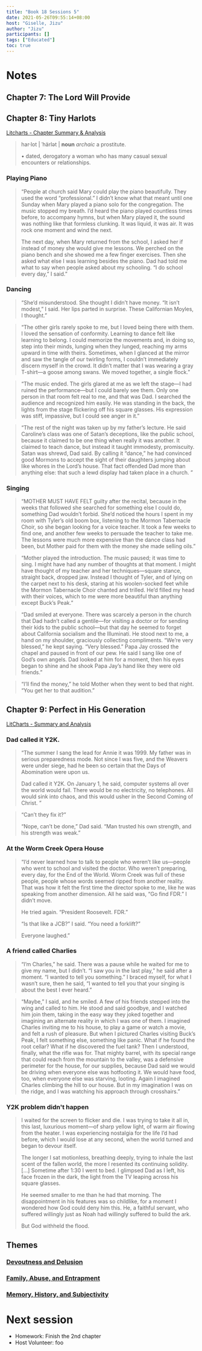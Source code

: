 ```yaml
---
title: "Book 18 Sessions 5"
date: 2021-05-26T09:55:14+08:00
host: "Giselle, Jizu"
author: "Jizu"
participants: []
tags: ["Educated"]
toc: true
---
```


# Notes

## Chapter 7: The Lord Will Provide


## Chapter 8: Tiny Harlots

[Litcharts - Chapter Summary & Analysis](https://www.litcharts.com/lit/educated/chapter-8-tiny-harlots)

> har·lot | ˈhärlət |  **noun** *archaic* a prostitute.
>
> • dated, derogatory a woman who has many casual sexual encounters or relationships.

### Playing Piano 

> “People at church said Mary could play the piano beautifully. They used the word “professional.” I didn’t know what that meant until one Sunday when Mary played a piano solo for the congregation. The music stopped my breath. I’d heard the piano played countless times before, to accompany hymns, but when Mary played it, the sound was nothing like that formless clunking. It was liquid, it was air. It was rock one moment and wind the next.
> 
> The next day, when Mary returned from the school, I asked her if instead of money she would give me lessons. We perched on the piano bench and she showed me a few finger exercises. Then she asked what else I was learning besides the piano. Dad had told me what to say when people asked about my schooling. “I do school every day,” I said.”

### Dancing

> “She’d misunderstood. She thought I didn’t have money. “It isn’t modest,” I said. Her lips parted in surprise. These Californian Moyles, I thought.”

> “The other girls rarely spoke to me, but I loved being there with them. I loved the sensation of conformity. Learning to dance felt like learning to belong. I could memorize the movements and, in doing so, step into their minds, lunging when they lunged, reaching my arms upward in time with theirs. Sometimes, when I glanced at the mirror and saw the tangle of our twirling forms, I couldn’t immediately discern myself in the crowd. It didn’t matter that I was wearing a gray T-shirt—a goose among swans. We moved together, a single flock.”

> “The music ended. The girls glared at me as we left the stage—I had ruined the performance—but I could barely see them. Only one person in that room felt real to me, and that was Dad. I searched the audience and recognized him easily. He was standing in the back, the lights from the stage flickering off his square glasses. His expression was stiff, impassive, but I could see anger in it.”


> “The rest of the night was taken up by my father’s lecture. He said Caroline’s class was one of Satan’s deceptions, like the public school, because it claimed to be one thing when really it was another. It claimed to teach dance, but instead it taught immodesty, promiscuity. Satan was shrewd, Dad said. By calling it “dance,” he had convinced good Mormons to accept the sight of their daughters jumping about like whores in the Lord’s house. That fact offended Dad more than anything else: that such a lewd display had taken place in a church.
”

### Singing

> “MOTHER MUST HAVE FELT guilty after the recital, because in the weeks that followed she searched for something else I could do, something Dad wouldn’t forbid. She’d noticed the hours I spent in my room with Tyler’s old boom box, listening to the Mormon Tabernacle Choir, so she began looking for a voice teacher. It took a few weeks to find one, and another few weeks to persuade the teacher to take me. The lessons were much more expensive than the dance class had been, but Mother paid for them with the money she made selling oils.”

> “Mother played the introduction. The music paused; it was time to sing. I might have had any number of thoughts at that moment. I might have thought of my teacher and her techniques—square stance, straight back, dropped jaw. Instead I thought of Tyler, and of lying on the carpet next to his desk, staring at his woolen-socked feet while the Mormon Tabernacle Choir chanted and trilled. He’d filled my head with their voices, which to me were more beautiful than anything except Buck’s Peak.”

> “Dad smiled at everyone. There was scarcely a person in the church that Dad hadn’t called a gentile—for visiting a doctor or for sending their kids to the public school—but that day he seemed to forget about California socialism and the Illuminati. He stood next to me, a hand on my shoulder, graciously collecting compliments. “We’re very blessed,” he kept saying. “Very blessed.” Papa Jay crossed the chapel and paused in front of our pew. He said I sang like one of God’s own angels. Dad looked at him for a moment, then his eyes began to shine and he shook Papa Jay’s hand like they were old friends.”

> “I’ll find the money,” he told Mother when they went to bed that night. “You get her to that audition.”




## Chapter 9: Perfect in His Generation

[LitCharts - Summary and Analysis](https://www.litcharts.com/lit/educated/chapter-9-perfect-in-his-generations)


### Dad called it Y2K.

> “The summer I sang the lead for Annie it was 1999. My father was in serious preparedness mode. Not since I was five, and the Weavers were under siege, had he been so certain that the Days of Abomination were upon us.
> 
> Dad called it Y2K. On January 1, he said, computer systems all over the world would fail. There would be no electricity, no telephones. All would sink into chaos, and this would usher in the Second Coming of Christ.
”

> “Can’t they fix it?”
> 
> “Nope, can’t be done,” Dad said. “Man trusted his own strength, and his strength was weak.”

### At the Worm Creek Opera House


> “I’d never learned how to talk to people who weren’t like us—people who went to school and visited the doctor. Who weren’t preparing, every day, for the End of the World. Worm Creek was full of these people, people whose words seemed ripped from another reality. That was how it felt the first time the director spoke to me, like he was speaking from another dimension. All he said was, “Go find FDR.” I didn’t move.
> 
> He tried again. “President Roosevelt. FDR.”
> 
> “Is that like a JCB?” I said. “You need a forklift?”
> 
> Everyone laughed.”


### A friend called Charlies


> “I’m Charles,” he said. There was a pause while he waited for me to give my name, but I didn’t. “I saw you in the last play,” he said after a moment. “I wanted to tell you something.” I braced myself, for what I wasn’t sure, then he said, “I wanted to tell you that your singing is about the best I ever heard.”

>  “Maybe,” I said, and he smiled. A few of his friends stepped into the wing and called to him. He stood and said goodbye, and I watched him join them, taking in the easy way they joked together and imagining an alternate reality in which I was one of them. I imagined Charles inviting me to his house, to play a game or watch a movie, and felt a rush of pleasure. But when I pictured Charles visiting Buck’s Peak, I felt something else, something like panic. What if he found the root cellar? What if he discovered the fuel tank? Then I understood, finally, what the rifle was for. That mighty barrel, with its special range that could reach from the mountain to the valley, was a defensive perimeter for the house, for our supplies, because Dad said we would be driving when everyone else was hotfooting it. We would have food, too, when everyone else was starving, looting. Again I imagined Charles climbing the hill to our house. But in my imagination I was on the ridge, and I was watching his approach through crosshairs.”


> 


### Y2K problem didn't happen

> I waited for the screen to flicker and die. I was trying to take it all in, this last, luxurious moment—of sharp yellow light, of warm air flowing from the heater. I was experiencing nostalgia for the life I’d had before, which I would lose at any second, when the world turned and began to devour itself.
> 
> The longer I sat motionless, breathing deeply, trying to inhale the last scent of the fallen world, the more I resented its continuing solidity. […] Sometime after 1:30 I went to bed. I glimpsed Dad as I left, his face frozen in the dark, the light from the TV leaping across his square glasses.
> 
> He seemed smaller to me than he had that morning. The disappointment in his features was so childlike, for a moment I wondered how God could deny him this. He, a faithful servant, who suffered willingly just as Noah had willingly suffered to build the ark.
> 
> But God withheld the flood.

## Themes

### [Devoutness and Delusion](https://www.litcharts.com/lit/educated/themes/devoutness-and-delusion)


### [Family, Abuse, and Entrapment](https://www.litcharts.com/lit/educated/themes/family-abuse-and-entrapment)

### [Memory, History, and Subjectivity](https://www.litcharts.com/lit/educated/themes/memory-history-and-subjectivity)

# Next session

- Homework: Finish the 2nd chapter
- Host Volunteer: foo
